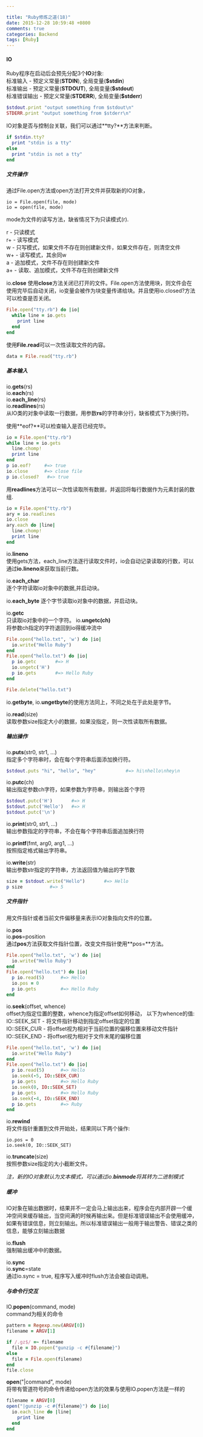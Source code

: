 ```yaml
---

title: "Ruby修炼之道(18)"
date: 2015-12-28 10:59:48 +0800
comments: true
categories: Backend
tags: [Ruby]
---
```


#### IO
Ruby程序在启动后会预先分配3个**IO**对象:    
标准输入 - 预定义常量(**STDIN**), 全局变量(**\$stdin**)        
标准输出 - 预定义常量(**STDOUT**), 全局变量(**\$stdout**)   
标准错误输出 - 预定义常量(**STDERR**), 全局变量(**\$stderr**)


``` ruby
$stdout.print "output something from $stdout\n"
STDERR.print "output something from $stderr\n"
```

IO对象是否与控制台关联，我们可以通过**tty?**方法来判断。

``` ruby
if $stdin.tty?
  print "stdin is a tty"
else
  print "stdin is not a tty"
end
```
<!-- more -->
##### 文件操作
通过File.open方法或open方法打开文件并获取新的IO对象，

	io = File.open(file, mode)
	io = open(file, mode)

mode为文件的读写方法，缺省情况下为只读模式(r).

r  - 只读模式    
r+ - 读写模式   
w  - 只写模式，如果文件不存在则创建新文件，如果文件存在，则清空文件   
w+ - 读写模式，其余同w    
a  - 追加模式，文件不存在则创建新文件    
a+ - 读取、追加模式，文件不存在则创建新文件    

io.**close**
使用**close**方法关闭已打开的文件。File.open方法使用块，则文件会在使用完毕后自动关闭，io变量会被作为块变量传递给块。并且使用io.closed?方法可以检查是否关闭。

``` ruby
File.open("tty.rb") do |io|
  while line = io.gets
    print line
  end
end

```

使用**File.read**可以一次性读取文件的内容。

``` ruby
data = File.read("tty.rb")
```

##### 基本输入
io.**gets**(rs)   
io.**each**(rs)   
io.**each_line**(rs)   
io.**readlines**(rs)   
从IO类的对象中读取一行数据，用参数**rs**的字符串分行，缺省模式下为换行符。

使用**eof?**可以检查输入是否已经完毕。

``` ruby
io = File.open("tty.rb")
while line = io.gets
  line.chomp!
  print line
end
p io.eof?     #=> true
io.close      #=> close file
p io.closed?   #=> true

```

用**readlines**方法可以一次性读取所有数据，并返回将每行数据作为元素封装的数组.

``` ruby
io = File.open("tty.rb")
ary = io.readlines
io.close
ary.each do |line|
  line.chomp!
  print line
end
```

io.**lineno**   
使用gets方法，each_line方法逐行读取文件时，io会自动记录读取的行数，可以通过**io.lineno**来获取当前行数。   

io.**each_char**    
逐个字符读取io对象中的数据,并启动块。   

io.**each_byte** 
逐个字节读取io对象中的数据，并启动块。    

io.**getc**    
只读取io对象中的一个字符。
io.**ungetc(ch)**    
将参数ch指定的字符退回到io得缓冲流中   

``` ruby
File.open("hello.txt", 'w') do |io|
  io.write("Hello Ruby")
end
File.open("hello.txt") do |io|
  p io.getc       #=> H
  io.ungetc('H')
  p io.gets       #=> Hello Ruby
end

File.delete("hello.txt")
```

io.**getbyte**, io.**ungetbyte**的使用方法同上，不同之处在于此处是字节。    

io.**read**(size)    
读取参数size指定大小的数据，如果没指定，则一次性读取所有数据。    

##### 输出操作
io.**puts**(str0, str1, ...)    
指定多个字符串时，会在每个字符串后面添加换行符。   

``` ruby
$stdout.puts "hi", "hello", "hey"			#=> hi\nhello\nhey\n
```

io.**putc**(ch)    
输出指定参数ch字符，如果参数为字符串，则输出首个字符    

``` ruby
$stdout.putc('H')       #=> H
$stdout.putc('Hello')   #=> H
$stdout.putc('\n')
```

io.**print**(str0, str1, ...)   
输出参数指定的字符串，不会在每个字符串后面追加换行符    

io.**printf**(fmt, arg0, arg1, ...)    
按照指定格式输出字符串。    

io.**write**(str)    
输出参数str指定的字符串，方法返回值为输出的字节数    

``` ruby
size = $stdout.write("Hello")		#=> Hello
p size			#=> 5
```

##### 文件指针
用文件指针或者当前文件偏移量来表示IO对象指向文件的位置。    

io.**pos**   
io.**pos**=position    
通过**pos**方法获取文件指针位置，改变文件指针使用**pos=**方法。

``` ruby
File.open("hello.txt", 'w') do |io|
  io.write("Hello Ruby")
end
File.open("hello.txt") do |io|
  p io.read(5)      #=> Hello
  io.pos = 0
  p io.gets         #=> Hello Ruby
end
```

io.**seek**(offset, whence)   
offset为指定位置的整数，whence为指定offset如何移动， 以下为whence的值:     
IO::SEEK_SET - 将文件指针移动到指定offset指定的位置    
IO::SEEK_CUR - 将offset视为相对于当前位置的偏移位置来移动文件指针    
IO::SEEK_END - 将offset视为相对于文件末尾的偏移位置  

``` ruby
File.open("hello.txt", 'w') do |io|
  io.write("Hello Ruby")
end
File.open("hello.txt") do |io|
  p io.read(5)      #=> Hello
  io.seek(-5, IO::SEEK_CUR)
  p io.gets         #=> Hello Ruby
  io.seek(0, IO::SEEK_SET)
  p io.gets         #=> Hello Ruby
  io.seek(-4, IO::SEEK_END)
  p io.gets         #=> Ruby
end
```

io.**rewind**   
将文件指针重置到文件开始处，结果同以下两个操作:    

	io.pos = 0   
	io.seek(0, IO::SEEK_SET)
	
io.**truncate**(size)    
按照参数size指定的大小截断文件。

*注，新的IO对象默认为文本模式，可以通过io.**binmode**将其转为二进制模式*   

##### 缓冲
IO对象在输出数据时，结果并不一定会马上输出出来，程序会在内部开辟一个缓冲空间来缓存输出，当空间满的时候再输出来。但是标准错误输出不会使用缓冲，如果有错误信息，则立刻输出。所以标准错误输出一般用于输出警告、错误之类的信息，能够立刻输出数据    

io.**flush**    
强制输出缓冲中的数据。

io.**sync**    
io.**sync**=state   
通过io.sync = true, 程序写入缓冲时flush方法会被自动调用。    

##### 与命令行交互
IO.**popen**(command, mode)   
command为相关的命令    

``` ruby
pattern = Regexp.new(ARGV[0])
filename = ARGV[1]

if /.gz$/ =~ filename
  file = IO.popen("gunzip -c #{filename}")
else
  file = File.open(filename)
end
file.close
```    

**open**("|command", mode)   
将带有管道符号的命令传递给open方法的效果与使用IO.popen方法是一样的

``` ruby
filename = ARGV[0]
open("|gunzip -c #{filename}") do |io|
  io.each_line do |line|
    print line
  end
end
```


  


